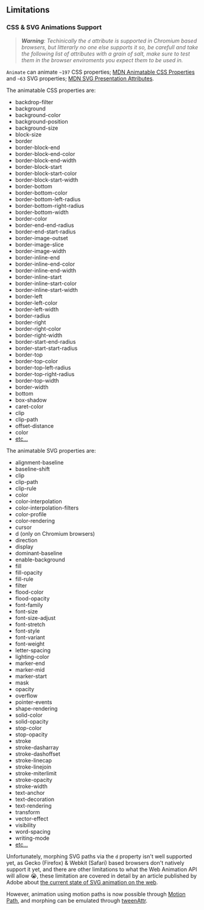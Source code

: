 ## Limitations

### CSS & SVG Animations Support

> _**Warning**: Techinically the `d` attribute is supported in Chromium based browsers, but litterarly no one else supports it so, be carefull and take the following list of attributes with a grain of salt, make sure to test them in the browser enviroments you expect them to be used in._

`Animate` can animate `~197` CSS properties; [MDN Animatable CSS Properties](https://developer.mozilla.org/en-US/docs/Web/CSS/CSS_animated_properties) and `~63` SVG properties; [MDN SVG Presentation Attributes](https://developer.mozilla.org/en-US/docs/Web/SVG/Attribute/Presentation).

The animatable CSS properties are:

- backdrop-filter
- background
- background-color
- background-position
- background-size
- block-size
- border
- border-block-end
- border-block-end-color
- border-block-end-width
- border-block-start
- border-block-start-color
- border-block-start-width
- border-bottom
- border-bottom-color
- border-bottom-left-radius
- border-bottom-right-radius
- border-bottom-width
- border-color
- border-end-end-radius
- border-end-start-radius
- border-image-outset
- border-image-slice
- border-image-width
- border-inline-end
- border-inline-end-color
- border-inline-end-width
- border-inline-start
- border-inline-start-color
- border-inline-start-width
- border-left
- border-left-color
- border-left-width
- border-radius
- border-right
- border-right-color
- border-right-width
- border-start-end-radius
- border-start-start-radius
- border-top
- border-top-color
- border-top-left-radius
- border-top-right-radius
- border-top-width
- border-width
- bottom
- box-shadow
- caret-color
- clip
- clip-path
- offset-distance
- color
- [etc...](https://developer.mozilla.org/en-US/docs/Web/CSS/CSS_animated_properties)

The animatable SVG properties are:

- alignment-baseline
- baseline-shift
- clip
- clip-path
- clip-rule
- color
- color-interpolation
- color-interpolation-filters
- color-profile
- color-rendering
- cursor
- d (only on Chromium browsers)
- direction
- display
- dominant-baseline
- enable-background
- fill
- fill-opacity
- fill-rule
- filter
- flood-color
- flood-opacity
- font-family
- font-size
- font-size-adjust
- font-stretch
- font-style
- font-variant
- font-weight
- letter-spacing
- lighting-color
- marker-end
- marker-mid
- marker-start
- mask
- opacity
- overflow
- pointer-events
- shape-rendering
- solid-color
- solid-opacity
- stop-color
- stop-opacity
- stroke
- stroke-dasharray
- stroke-dashoffset
- stroke-linecap
- stroke-linejoin
- stroke-miterlimit
- stroke-opacity
- stroke-width
- text-anchor
- text-decoration
- text-rendering
- transform
- vector-effect
- visibility
- word-spacing
- writing-mode
- [etc...](https://developer.mozilla.org/en-US/docs/Web/SVG/Attribute/Presentation)

Unfortunately, morphing SVG paths via the `d` property isn't well supported yet, as Gecko (Firefox) & Webkit (Safari) based browsers don't natively support it yet, and there are other limitations to what the Web Animation API will allow 😭, these limitation are covered in detail by an article published by Adobe about [the current state of SVG animation on the web](https://blog.adobe.com/en/publish/2015/06/05/the-state-of-svg-animation.html#gs.pihpjw). 

However, animation using motion paths is now possible through [Motion Path](https://developer.mozilla.org/en-US/docs/Web/CSS/CSS_Motion_Path), and morphing can be emulated through [tweenAttr](/docs/animate/api/animate-attributes-and-morphing.md).